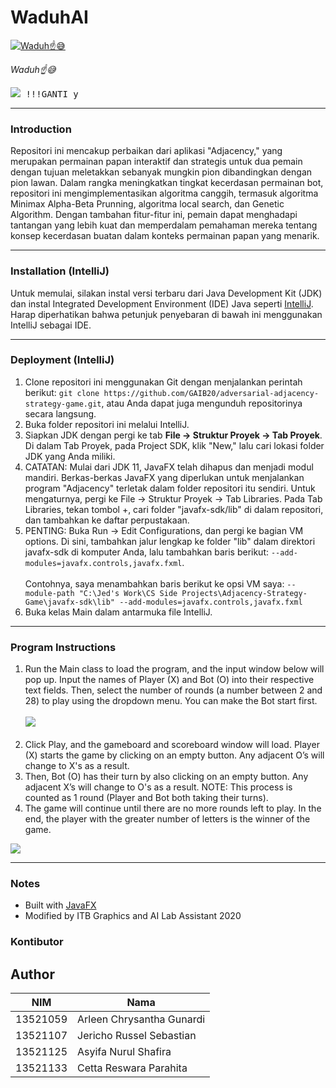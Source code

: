 # WaduhAI

[![Waduh☝😅](https://img.youtube.com/vi/q7VoelZ3Svo/mqdefault.jpg)](https://www.youtube.com/shorts/q7VoelZ3Svo)

_Waduh☝😅_

<kbd>
  <img src="https://github.com/ahnjedid/Adjacency-Strategy-Game/blob/master/screenshots/gamePlay.png">
  !!!GANTI y
</kbd>

<hr>

### Introduction
Repositori ini mencakup perbaikan dari aplikasi "Adjacency," yang merupakan permainan papan interaktif dan strategis untuk dua pemain dengan tujuan meletakkan sebanyak mungkin pion dibandingkan dengan pion lawan. Dalam rangka meningkatkan tingkat kecerdasan permainan bot, repositori ini mengimplementasikan algoritma canggih, termasuk algoritma Minimax Alpha-Beta Prunning, algoritma local search, dan Genetic Algorithm. Dengan tambahan fitur-fitur ini, pemain dapat menghadapi tantangan yang lebih kuat dan memperdalam pemahaman mereka tentang konsep kecerdasan buatan dalam konteks permainan papan yang menarik.

<hr>

### Installation (IntelliJ)
Untuk memulai, silakan instal versi terbaru dari Java Development Kit (JDK) dan instal Integrated Development Environment (IDE) Java seperti <a href="https://www.jetbrains.com/idea/">IntelliJ</a>. Harap diperhatikan bahwa petunjuk penyebaran di bawah ini menggunakan IntelliJ sebagai IDE.

<hr>

### Deployment (IntelliJ)

1. Clone repositori ini menggunakan Git dengan menjalankan perintah berikut: `git clone https://github.com/GAIB20/adversarial-adjacency-strategy-game.git`, atau Anda dapat juga mengunduh repositorinya secara langsung.
2. Buka folder repositori ini melalui IntelliJ.
3. Siapkan JDK dengan pergi ke tab **File -> Struktur Proyek -> Tab Proyek**. Di dalam Tab Proyek, pada Project SDK, klik "New," lalu cari lokasi folder JDK yang Anda miliki.
4. CATATAN: Mulai dari JDK 11, JavaFX telah dihapus dan menjadi modul mandiri. Berkas-berkas JavaFX yang diperlukan untuk menjalankan program "Adjacency" terletak dalam folder repositori itu sendiri. Untuk mengaturnya, pergi ke File -> Struktur Proyek -> Tab Libraries. Pada Tab Libraries, tekan tombol +, cari folder "javafx-sdk/lib" di dalam repositori, dan tambahkan ke daftar perpustakaan.
5. PENTING: Buka Run -> Edit Configurations, dan pergi ke bagian VM options. Di sini, tambahkan jalur lengkap ke folder "lib" dalam direktori javafx-sdk di komputer Anda, lalu tambahkan baris berikut: `--add-modules=javafx.controls,javafx.fxml`. <br><br>
   Contohnya, saya menambahkan baris berikut ke opsi VM saya: `--module-path "C:\Jed's Work\CS Side Projects\Adjacency-Strategy-Game\javafx-sdk\lib" --add-modules=javafx.controls,javafx.fxml`
6. Buka kelas Main dalam antarmuka file IntelliJ.

<hr>

### Program Instructions
1. Run the Main class to load the program, and the input window below will pop up. Input the names of Player (X) and Bot (O) into their respective text fields.
Then, select the number of rounds (a number between 2 and 28) to play using the dropdown menu.
You can make the Bot start first.
<br><br><kbd>
<img src="https://github.com/ahnjedid/Adjacency-Strategy-Game/blob/master/screenshots/inputScreen.png"></kbd>
<br><br>
2. Click Play, and the gameboard and scoreboard window will load. Player (X) starts the game by clicking on an empty button. Any adjacent O’s will change to X's as a result. 
3. Then, Bot (O) has their turn by also clicking on an empty button. Any adjacent X’s will change to O's as a result. NOTE: This process is counted as 1 round (Player and Bot both taking their turns).
4. The game will continue until there are no more rounds left to play. In the end, the player with the greater number of letters is the winner of the game.
<kbd>
  <img src="https://github.com/ahnjedid/Adjacency-Strategy-Game/blob/master/screenshots/endOfGame.png">
</kbd>

<hr>

### Notes
<ul>
  <li>Built with <a href="https://openjfx.io/">JavaFX</a></li>
  <li>Modified by ITB Graphics and AI Lab Assistant 2020</li>
</ul>

### Kontibutor
## Author
| NIM  | Nama |
| ------------- | ------------- |
| 13521059 | Arleen Chrysantha Gunardi |
| 13521107 | Jericho Russel Sebastian |
| 13521125 | Asyifa Nurul Shafira |
| 13521133 | Cetta Reswara Parahita |
